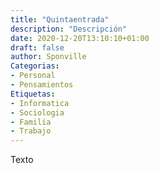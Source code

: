 ```yaml
---
title: "Quintaentrada"
description: "Descripción"
date: 2020-12-20T13:10:10+01:00
draft: false
author: Sponville
Categorias:
- Personal
- Pensamientos
Etiquetas:
- Informatica
- Sociologia
- Familia
- Trabajo
---
```


Texto